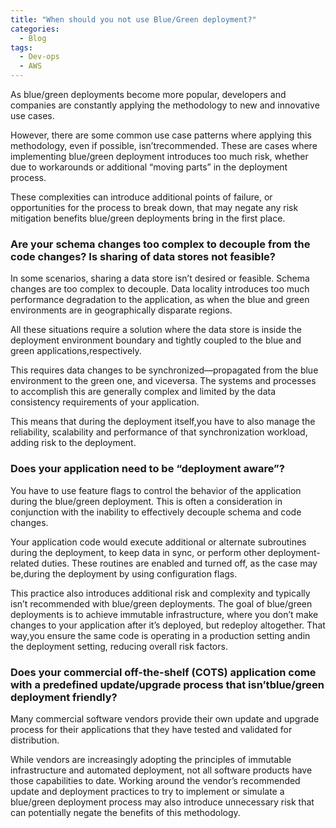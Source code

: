 ```yaml
---
title: "When should you not use Blue/Green deployment?"
categories:
  - Blog
tags:
  - Dev-ops
  - AWS
---
```


As blue/green deployments become more popular, developers and companies are constantly applying the methodology to new and innovative use cases. 

However, there are some common use case patterns where applying this methodology, even if possible, isn’trecommended. These are cases where implementing blue/green deployment introduces too much risk, whether due to workarounds or additional “moving parts” in the deployment process. 

These complexities can introduce additional points of failure, or opportunities for the process to break down, that may negate any risk mitigation benefits blue/green deployments bring in the first place.

<h3>Are your schema changes too complex to decouple from the code changes? Is sharing of data stores not feasible?</h3>

In some scenarios, sharing a data store isn’t desired or feasible. Schema changes are too complex to decouple. Data locality introduces too much performance degradation to the application, as when the blue and green environments are in geographically disparate regions. 

All these situations require a solution where the data store is inside the deployment environment boundary and tightly coupled to the blue and green applications,respectively.

This requires data changes to be synchronized—propagated from the blue environment to the green one, and viceversa. The systems and processes to accomplish this are generally complex and limited by the data consistency requirements of your application.

This means that during the deployment itself,you have to also manage the reliability, scalability and performance of that synchronization workload, adding risk to the deployment.

<h3>Does your application need to be “deployment aware”?</h3>

You have to use feature flags to control the behavior of the application during the blue/green deployment. This is often a consideration in conjunction with the inability to effectively decouple schema and code changes. 

Your application code would execute additional or alternate subroutines during the deployment, to keep data in sync, or perform other deployment-related duties. These routines are enabled and turned off, as the case may be,during the deployment by using configuration flags.

This practice also introduces additional risk and complexity and typically isn’t recommended with blue/green deployments. The goal of blue/green deployments is to achieve immutable infrastructure, where you don’t make changes to your application after it’s deployed, but redeploy altogether. That way,you ensure the same code is operating in a production  setting andin the deployment setting, reducing overall risk factors.

<h3>Does your commercial off-the-shelf (COTS) application come with a predefined update/upgrade process that isn’tblue/green deployment friendly?</h3>

Many commercial software vendors provide their own update and upgrade process for their applications that they have tested and validated for distribution. 

While  vendors are increasingly  adopting the principles of immutable infrastructure and automated deployment, not all software products have those capabilities to date. Working around the vendor’s recommended update and deployment practices to try to implement or simulate a blue/green deployment process may also introduce unnecessary risk that can potentially negate the benefits of this methodology.